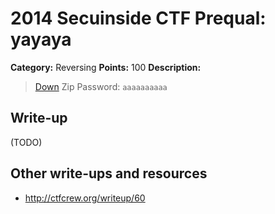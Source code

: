 # 2014 Secuinside CTF Prequal: yayaya

**Category:** Reversing
**Points:** 100
**Description:**

> [Down](yayaya.zip)
> Zip Password: `aaaaaaaaaa`

## Write-up

(TODO)

## Other write-ups and resources

* <http://ctfcrew.org/writeup/60>
